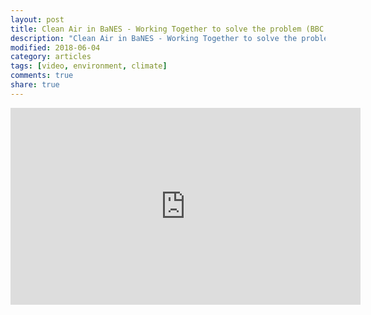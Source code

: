 ```yaml
---
layout: post
title: Clean Air in BaNES - Working Together to solve the problem (BBC TV)
description: "Clean Air in BaNES - Working Together to solve the problem (BBC TV)"
modified: 2018-06-04
category: articles
tags: [video, environment, climate]
comments: true
share: true
---
```


<iframe width="560" height="315" src="https://www.youtube.com/embed/gzPwc8jLFq8" frameborder="0" allow="accelerometer; autoplay; encrypted-media; gyroscope; picture-in-picture" allowfullscreen></iframe>
